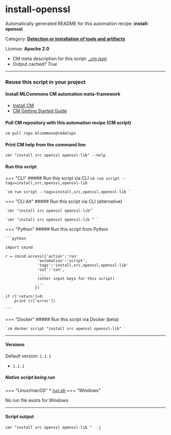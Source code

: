 # install-openssl
Automatically generated README for this automation recipe: **install-openssl**

Category: **[Detection or installation of tools and artifacts](..)**

License: **Apache 2.0**


* CM meta description for this script: *[_cm.json](https://github.com/mlcommons/cm4mlops/tree/main/script/install-openssl/_cm.json)*
* Output cached? *True*

---
### Reuse this script in your project

#### Install MLCommons CM automation meta-framework

* [Install CM](https://docs.mlcommons.org/ck/install)
* [CM Getting Started Guide](https://docs.mlcommons.org/ck/getting-started/)

#### Pull CM repository with this automation recipe (CM script)

```cm pull repo mlcommons@cm4mlops```

#### Print CM help from the command line

````cmr "install src openssl openssl-lib" --help````

#### Run this script

=== "CLI"
    ##### Run this script via CLI
    `cm run script --tags=install,src,openssl,openssl-lib`

    `cm run script --tags=install,src,openssl,openssl-lib `

=== "CLI Alt"
    ##### Run this script via CLI (alternative)

    `cmr "install src openssl openssl-lib"`

    `cmr "install src openssl openssl-lib " `


=== "Python"
    ##### Run this script from Python


    ```python

    import cmind

    r = cmind.access({'action':'run'
                  'automation':'script',
                  'tags':'install,src,openssl,openssl-lib'
                  'out':'con',
                  ...
                  (other input keys for this script)
                  ...
                 })

    if r['return']>0:
        print (r['error'])

    ```


=== "Docker"
    ##### Run this script via Docker (beta)

    `cm docker script "install src openssl openssl-lib" `

___

#### Versions
Default version: `1.1.1`

* `1.1.1`

##### Native script being run
=== "Linux/macOS"
     * [run.sh](https://github.com/mlcommons/cm4mlops/tree/main/script/install-openssl/run.sh)
=== "Windows"

No run file exists for Windows
___
#### Script output
`cmr "install src openssl openssl-lib "  -j`